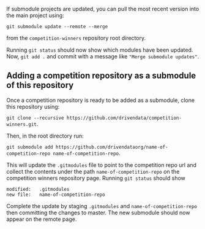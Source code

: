If submodule projects are updated, you can pull the most recent version into the main project using:

`git submodule update --remote --merge`

from the `competition-winners` repository root directory.

Running `git status` should now show which modules have been updated. Now, `git add .` and commit with a message like `"Merge submodule updates"`.

## Adding a competition repository as a submodule of this repository

Once a competition repository is ready to be added as a submodule, clone this repository using:

`git clone --recursive https://github.com/drivendata/competition-winners.git`.

Then, in the root directory run:

`git submodule add https://github.com/drivendataorg/name-of-competition-repo name-of-competition-repo`.

This will update the `.gitmodules` file to point to the competition repo url and collect the contents under the path `name-of-competition-repo` on the competition winners repository page. Running `git status` should show

```
modified:   .gitmodules
new file:   name-of-competition-repo
```

Complete the update by staging `.gitmodules` and `name-of-competition-repo` then committing the changes to master. The new submodule should now appear on the remote page.
